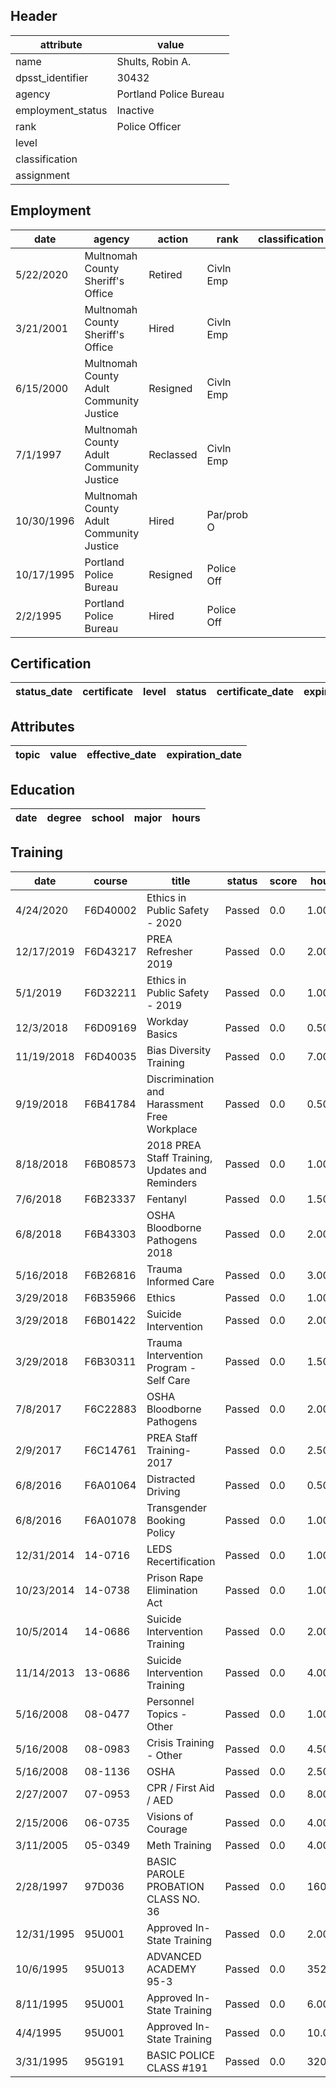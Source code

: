 ## Header
| attribute | value |
| --------- | ----- |
| name | Shults, Robin A. |
| dpsst_identifier | 30432 |
| agency | Portland Police Bureau |
| employment_status | Inactive |
| rank | Police Officer |
| level |  |
| classification |  |
| assignment |  |
## Employment
| date | agency | action | rank | classification | assignment |
| ---- | ------ | ------ | ---- | -------------- | ---------- |
| 5/22/2020 | Multnomah County Sheriff's Office | Retired | Civln Emp |  |  |
| 3/21/2001 | Multnomah County Sheriff's Office | Hired | Civln Emp |  |  |
| 6/15/2000 | Multnomah County Adult Community Justice | Resigned | Civln Emp |  |  |
| 7/1/1997 | Multnomah County Adult Community Justice | Reclassed | Civln Emp |  |  |
| 10/30/1996 | Multnomah County Adult Community Justice | Hired | Par/prob O |  |  |
| 10/17/1995 | Portland Police Bureau | Resigned | Police Off |  |  |
| 2/2/1995 | Portland Police Bureau | Hired | Police Off |  |  |
## Certification
| status_date | certificate | level | status | certificate_date | expiration_date | probation_date |
| ----------- | ----------- | ----- | ------ | ---------------- | --------------- | -------------- |
## Attributes
| topic | value | effective_date | expiration_date |
| ----- | ----- | -------------- | --------------- |
## Education
| date | degree | school | major | hours |
| ---- | ------ | ------ | ----- | ----- |
## Training
| date | course | title | status | score | hours |
| ---- | ------ | ----- | ------ | ----- | ----- |
| 4/24/2020 | F6D40002 | Ethics in Public Safety - 2020 | Passed | 0.0 | 1.00 |
| 12/17/2019 | F6D43217 | PREA Refresher 2019 | Passed | 0.0 | 2.00 |
| 5/1/2019 | F6D32211 | Ethics in Public Safety - 2019 | Passed | 0.0 | 1.00 |
| 12/3/2018 | F6D09169 | Workday Basics | Passed | 0.0 | 0.50 |
| 11/19/2018 | F6D40035 | Bias  Diversity Training | Passed | 0.0 | 7.00 |
| 9/19/2018 | F6B41784 | Discrimination and Harassment Free Workplace | Passed | 0.0 | 0.50 |
| 8/18/2018 | F6B08573 | 2018 PREA Staff Training, Updates and Reminders | Passed | 0.0 | 1.00 |
| 7/6/2018 | F6B23337 | Fentanyl | Passed | 0.0 | 1.50 |
| 6/8/2018 | F6B43303 | OSHA  Bloodborne Pathogens 2018 | Passed | 0.0 | 2.00 |
| 5/16/2018 | F6B26816 | Trauma Informed Care | Passed | 0.0 | 3.00 |
| 3/29/2018 | F6B35966 | Ethics | Passed | 0.0 | 1.00 |
| 3/29/2018 | F6B01422 | Suicide Intervention | Passed | 0.0 | 2.00 |
| 3/29/2018 | F6B30311 | Trauma Intervention Program -  Self Care | Passed | 0.0 | 1.50 |
| 7/8/2017 | F6C22883 | OSHA  Bloodborne Pathogens | Passed | 0.0 | 2.00 |
| 2/9/2017 | F6C14761 | PREA Staff Training-2017 | Passed | 0.0 | 2.50 |
| 6/8/2016 | F6A01064 | Distracted Driving | Passed | 0.0 | 0.50 |
| 6/8/2016 | F6A01078 | Transgender Booking Policy | Passed | 0.0 | 1.00 |
| 12/31/2014 | 14-0716 | LEDS Recertification | Passed | 0.0 | 1.00 |
| 10/23/2014 | 14-0738 | Prison Rape Elimination Act | Passed | 0.0 | 1.00 |
| 10/5/2014 | 14-0686 | Suicide Intervention Training | Passed | 0.0 | 2.00 |
| 11/14/2013 | 13-0686 | Suicide Intervention Training | Passed | 0.0 | 4.00 |
| 5/16/2008 | 08-0477 | Personnel Topics - Other | Passed | 0.0 | 1.00 |
| 5/16/2008 | 08-0983 | Crisis Training - Other | Passed | 0.0 | 4.50 |
| 5/16/2008 | 08-1136 | OSHA | Passed | 0.0 | 2.50 |
| 2/27/2007 | 07-0953 | CPR / First Aid / AED | Passed | 0.0 | 8.00 |
| 2/15/2006 | 06-0735 | Visions of Courage | Passed | 0.0 | 4.00 |
| 3/11/2005 | 05-0349 | Meth Training | Passed | 0.0 | 4.00 |
| 2/28/1997 | 97D036 | BASIC PAROLE  PROBATION CLASS NO. 36 | Passed | 0.0 | 160.00 |
| 12/31/1995 | 95U001 | Approved In-State Training | Passed | 0.0 | 2.00 |
| 10/6/1995 | 95U013 | ADVANCED ACADEMY 95-3 | Passed | 0.0 | 352.00 |
| 8/11/1995 | 95U001 | Approved In-State Training | Passed | 0.0 | 6.00 |
| 4/4/1995 | 95U001 | Approved In-State Training | Passed | 0.0 | 10.00 |
| 3/31/1995 | 95G191 | BASIC POLICE CLASS #191 | Passed | 0.0 | 320.00 |
